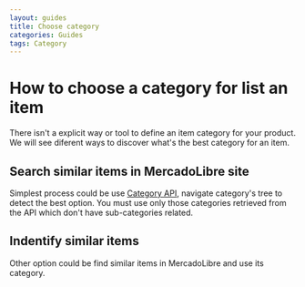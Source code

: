 ```yaml
---
layout: guides
title: Choose category
categories: Guides
tags: Category
---
```



# How to choose a category for list an item

There isn't a explicit way or tool to define an item category for your product. We will see diferent ways to discover what's the best category for an item.

## Search similar items in MercadoLibre site

Simplest process could be use [Category API](/category-introduction), navigate category's tree to detect the best option. You must use only those categories retrieved from the API which don't have sub-categories related.

## Indentify similar items

Other option could be find similar items in MercadoLibre and use its category. 


